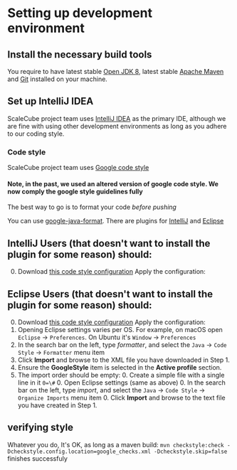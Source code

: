 # Setting up development environment

## Install the necessary build tools
You require to have latest stable [Open JDK 8](http://openjdk.java.net/projects/jdk8u/), latest stable 
[Apache Maven](http://maven.apache.org/) and [Git](http://git-scm.com/) installed on your machine.

## Set up IntelliJ IDEA
ScaleCube project team uses [IntelliJ IDEA](http://www.jetbrains.com/idea/) as the primary IDE, although we are fine 
with using other development environments as long as you adhere to our coding style.

### Code style
ScaleCube project team uses [Google code style](http://google.github.io/styleguide/javaguide.html)

#### Note, in the past, we used an altered version of google code style. We now comply the google style guidelines fully

The best way to go is to format your code *before pushing*

You can use [google-java-format](https://github.com/google/google-java-format).
There are plugins for [IntelliJ](https://github.com/google/google-java-format#intellij) and [Eclipse](https://github.com/google/google-java-format#eclipse) 


## IntelliJ Users (that doesn't want to install the plugin for some reason) should:
0. Download [this code style configuration](https://github.com/google/styleguide/blob/gh-pages/intellij-java-google-style.xml)
Apply the configuration:

## Eclipse Users (that doesn't want to install the plugin for some reason) should:
0. Download [this code style configuration](https://github.com/google/styleguide/blob/gh-pages/eclipse-java-google-style.xml)
Apply the configuration: 
0. Opening Eclipse settings varies per OS. For example, on macOS open `Eclipse` -> `Preferences`. On Ubuntu it's `Window` -> `Preferences`
0. In the search bar on the left, type *formatter*, and select the `Java` -> `Code Style` -> `Formatter` menu item
0. Click **Import** and browse to the XML file you have downloaded in Step 1.
0. Ensure the **GoogleStyle** item is selected in the **Active profile** section.
0. The import order should be empty:
    0. Create a simple file with a single line in it `0=\#`
    0. Open Eclipse settings (same as above)
    0. In the search bar on the left, type *import*, and select the `Java` -> `Code Style` -> `Organize Imports` menu item
    0. Click **Import** and browse to the text file you have created in Step 1.

## verifying style
Whatever you do, It's OK, as long as a maven build: `mvn checkstyle:check -Dcheckstyle.config.location=google_checks.xml -Dcheckstyle.skip=false` finishes successfuly
